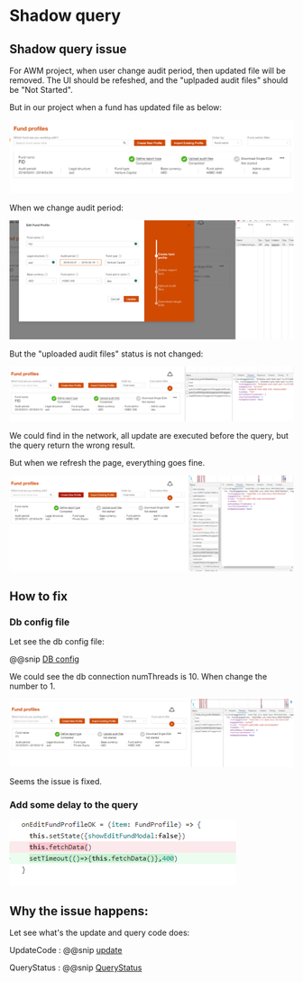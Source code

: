 # Shadow query

## Shadow query issue

For AWM project, when user change audit period, then updated file will be removed. The UI should be refeshed,
and the "uplpaded audit files" should be "Not Started".

But in our project when a fund has updated file as below:

![FundWithUploadFile](./pic/first.png)

When we change audit period:

![ChangePeriod](./pic/edit.png)

But the "uploaded audit files" status is not changed:

![AfterEdit](./pic/after_edit.png)

We could find in the network, all update are executed before the query, but the query return the wrong result.

But when we refresh the page, everything goes fine.

![AfterRefresh](./pic/afterrefresh.png)




## How to fix

### Db config file

Let see the db config file:

@@snip [DB config](./code/db.conf)

We could see the db connection numThreads is 10. When change the 
number to 1.

![AfterDBConfig](./pic/afterDBConfig.png)

Seems the issue is fixed.


### Add some delay to the query

![AddDelay](./pic/addDelay.png)


## Why the issue happens:

Let see what's the update and query code does:

UpdateCode
: @@snip [update](./code/update.scala)

QueryStatus
: @@snip  [QueryStatus](./code/querystatus.scala)